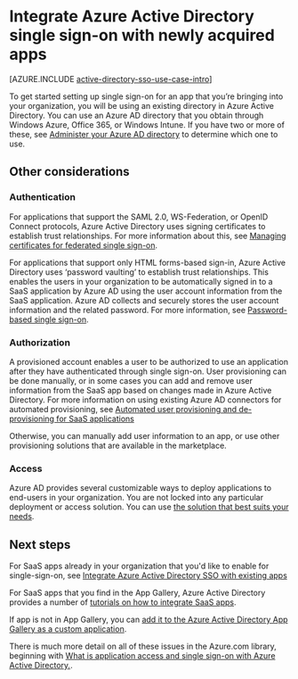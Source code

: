 <properties
   pageTitle="Integrate Azure Active Directory single sign-on with newly acquired apps |  Windows Azure"
   description="Azure Active Directory supports single-sign for newly acquired SaaS apps to enable centralized access management in the Azure Management Portal"
   services="active-directory"
   documentationCenter=""
   authors="curtand"
   manager="stevenpo"
   editor=""/>

   <tags
	ms.service="active-directory"
	ms.date="10/09/2015"
	wacn.date=""/>

# Integrate Azure Active Directory single sign-on with newly acquired apps  

[AZURE.INCLUDE [active-directory-sso-use-case-intro](../includes/active-directory-sso-use-case-intro.md)]

To get started setting up single sign-on for an app that you’re bringing into your organization, you will be using an existing directory in Azure Active Directory. You can use an Azure AD directory that you obtain through Windows Azure, Office 365, or Windows Intune. If you have two or more of these, see [Administer your Azure AD directory](/documentation/articles/active-directory-administer) to determine which one to use.

## Other considerations

### Authentication

For applications that support the SAML 2.0, WS-Federation, or OpenID Connect protocols, Azure Active Directory uses signing certificates to establish trust relationships. For more information about this, see [Managing certificates for federated single sign-on](/documentation/articles/active-directory-sso-certs).

For applications that support only HTML forms-based sign-in, Azure Active Directory uses ‘password vaulting’ to establish trust relationships. This enables the users in your organization to be automatically signed in to a SaaS application by Azure AD using the user account information from the SaaS application. Azure AD collects and securely stores the user account information and the related password. For more information, see [Password-based single sign-on](active-directory-appssoaccess-whatis.md\#password-based-single-sign-on).

### Authorization

A provisioned account enables a user to be authorized to use an application after they have authenticated through single sign-on. User provisioning can be done manually, or in some cases you can add and remove user information from the SaaS app based on changes made in Azure Active Directory. For more information on using existing Azure AD connectors for automated provisioning, see  [Automated user provisioning and de-provisioning for SaaS applications](/documentation/articles/active-directory-saas-app-provisioning)

Otherwise, you can manually add user information to an app, or use other provisioning solutions that are available in the marketplace.

### Access

Azure AD provides several customizable ways to deploy applications to end-users in your organization. You are not locked into any particular deployment or access solution. You can use [the solution that best suits your needs](/documentation/articles/active-directory-appssoaccess-whatis#deploying-azure-ad-integrated-applications-to-users).

## Next steps

For SaaS apps already in your organization that you'd like to enable for single-sign-on, see [Integrate Azure Active Directory SSO with existing apps ](/documentation/articles/active-directory-sso-integrate-existing-apps)

For SaaS apps that you find in the App Gallery, Azure Active Directory provides a number of [tutorials on how to integrate SaaS apps](/documentation/articles/active-directory-saas-tutorial-list).

If app is not in App Gallery, you can [add it to the Azure Active Directory App Gallery as a custom
application](http://blogs.technet.com/b/ad/archive/2015/06/17/bring-your-own-app-with-azure-ad-self-service-saml-configuration-gt-now-in-preview.aspx).

There is much more detail on all of these issues in the Azure.com library,
beginning with [What is application access and single sign-on with Azure Active Directory.](/documentation/articles/active-directory-appssoaccess-whatis).
